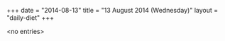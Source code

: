 +++
date = "2014-08-13"
title = "13 August 2014 (Wednesday)"
layout = "daily-diet"
+++


\<no entries\>

